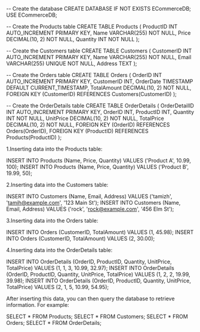 -- Create the database
CREATE DATABASE IF NOT EXISTS ECommerceDB;
USE ECommerceDB;

-- Create the Products table
CREATE TABLE Products (
    ProductID INT AUTO_INCREMENT PRIMARY KEY,
    Name VARCHAR(255) NOT NULL,
    Price DECIMAL(10, 2) NOT NULL,
    Quantity INT NOT NULL
);

-- Create the Customers table
CREATE TABLE Customers (
    CustomerID INT AUTO_INCREMENT PRIMARY KEY,
    Name VARCHAR(255) NOT NULL,
    Email VARCHAR(255) UNIQUE NOT NULL,
    Address TEXT
);

-- Create the Orders table
CREATE TABLE Orders (
    OrderID INT AUTO_INCREMENT PRIMARY KEY,
    CustomerID INT,
    OrderDate TIMESTAMP DEFAULT CURRENT_TIMESTAMP,
    TotalAmount DECIMAL(10, 2) NOT NULL,
    FOREIGN KEY (CustomerID) REFERENCES Customers(CustomerID)
);

-- Create the OrderDetails table
CREATE TABLE OrderDetails (
    OrderDetailID INT AUTO_INCREMENT PRIMARY KEY,
    OrderID INT,
    ProductID INT,
    Quantity INT NOT NULL,
    UnitPrice DECIMAL(10, 2) NOT NULL,
    TotalPrice DECIMAL(10, 2) NOT NULL,
    FOREIGN KEY (OrderID) REFERENCES Orders(OrderID),
    FOREIGN KEY (ProductID) REFERENCES Products(ProductID)
);

1.Inserting data into the Products table:

INSERT INTO Products (Name, Price, Quantity) VALUES ('Product A', 10.99, 100);
INSERT INTO Products (Name, Price, Quantity) VALUES ('Product B', 19.99, 50);

2.Inserting data into the Customers table:

INSERT INTO Customers (Name, Email, Address) VALUES ('tamizh', 'tamih@example.com', '123 Main St');
INSERT INTO Customers (Name, Email, Address) VALUES ('rock', 'rock@example.com', '456 Elm St');

3.Inserting data into the Orders table:

INSERT INTO Orders (CustomerID, TotalAmount) VALUES (1, 45.98);
INSERT INTO Orders (CustomerID, TotalAmount) VALUES (2, 30.00);

4.Inserting data into the OrderDetails table:

INSERT INTO OrderDetails (OrderID, ProductID, Quantity, UnitPrice, TotalPrice) VALUES (1, 1, 3, 10.99, 32.97);
INSERT INTO OrderDetails (OrderID, ProductID, Quantity, UnitPrice, TotalPrice) VALUES (1, 2, 2, 19.99, 39.98);
INSERT INTO OrderDetails (OrderID, ProductID, Quantity, UnitPrice, TotalPrice) VALUES (2, 1, 5, 10.99, 54.95);

After inserting this data, you can then query the database to retrieve information. For example:

SELECT * FROM Products;
SELECT * FROM Customers;
SELECT * FROM Orders;
SELECT * FROM OrderDetails;

